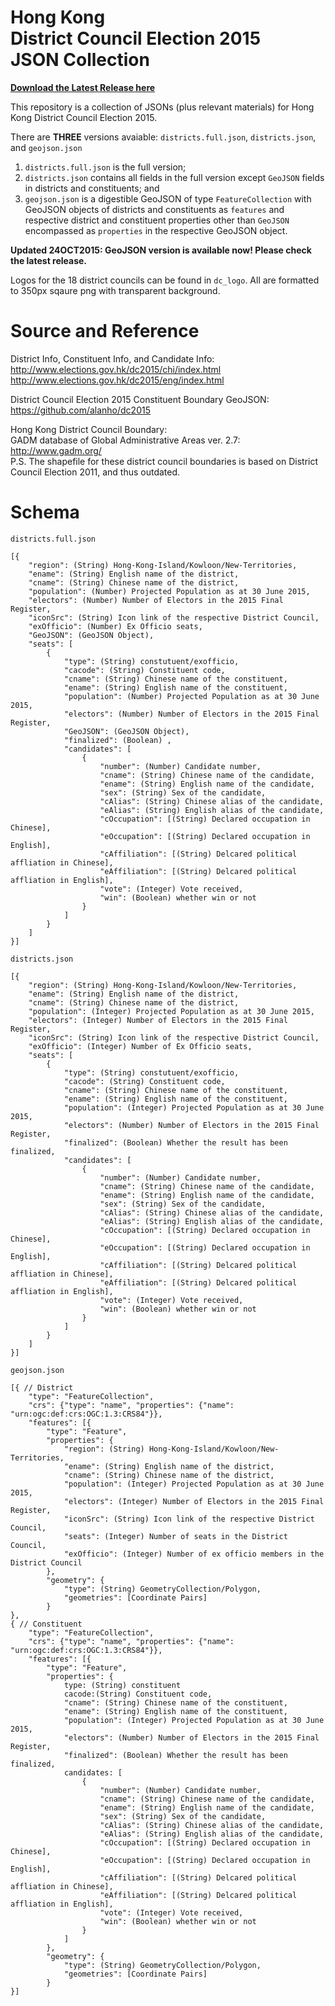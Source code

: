 # Hong Kong <br>District Council Election 2015 <br>JSON Collection
[**Download the Latest Release here**](https://github.com/UnKnoWn-Consortium/DC2015_JSON/releases/latest)

This repository is a collection of JSONs (plus relevant materials) for Hong Kong District Council Election 2015.

There are **THREE** versions avaiable: `districts.full.json`, `districts.json`, and `geojson.json`

1. `districts.full.json` is the full version; <br>
2. `districts.json` contains all fields in the full version except `GeoJSON` fields in districts and constituents; and <br>
3. `geojson.json` is a digestible GeoJSON of type `FeatureCollection` with GeoJSON objects of districts and constituents as `features` and respective district and constituent properties other than `GeoJSON` encompassed as `properties` in the respective GeoJSON object. 

**Updated 24OCT2015: GeoJSON version is available now! Please check the latest release.**

Logos for the 18 district councils can be found in `dc_logo`. All are formatted to 350px sqaure png with transparent background. 

# Source and Reference

District Info, Constituent Info, and Candidate Info: <br>http://www.elections.gov.hk/dc2015/chi/index.html <br>http://www.elections.gov.hk/dc2015/eng/index.html

District Council Election 2015 Constituent Boundary GeoJSON: <br>https://github.com/alanho/dc2015

Hong Kong District Council Boundary: <br>
GADM database of Global Administrative Areas ver. 2.7: <br>
http://www.gadm.org/
<br>P.S. The shapefile for these district council boundaries is based on District Council Election 2011, and thus outdated.

# Schema

`districts.full.json`
```
[{
    "region": (String) Hong-Kong-Island/Kowloon/New-Territories, 
    "ename": (String) English name of the district, 
    "cname": (String) Chinese name of the district, 
    "population": (Number) Projected Population as at 30 June 2015,
    "electors": (Number) Number of Electors in the 2015 Final Register,
    "iconSrc": (String) Icon link of the respective District Council,
    "exOfficio": (Number) Ex Officio seats,
    "GeoJSON": (GeoJSON Object),
    "seats": [
        {
            "type": (String) constutuent/exofficio,
            "cacode": (String) Constituent code,
            "cname": (String) Chinese name of the constituent,
            "ename": (String) English name of the constituent,
            "population": (Number) Projected Population as at 30 June 2015,
            "electors": (Number) Number of Electors in the 2015 Final Register,
            "GeoJSON": (GeoJSON Object),
            "finalized": (Boolean) ,
            "candidates": [
                {
                    "number": (Number) Candidate number,
                    "cname": (String) Chinese name of the candidate,
                    "ename": (String) English name of the candidate,
                    "sex": (String) Sex of the candidate,
                    "cAlias": (String) Chinese alias of the candidate,
                    "eAlias": (String) English alias of the candidate,
                    "cOccupation": [(String) Declared occupation in Chinese],
                    "eOccupation": [(String) Declared occupation in English],
                    "cAffiliation": [(String) Delcared political affliation in Chinese],
                    "eAffiliation": [(String) Delcared political affliation in English],
                    "vote": (Integer) Vote received,
                    "win": (Boolean) whether win or not
                }
            ]
        }
    ]
}]
```

`districts.json`
```
[{
    "region": (String) Hong-Kong-Island/Kowloon/New-Territories, 
    "ename": (String) English name of the district, 
    "cname": (String) Chinese name of the district, 
    "population": (Integer) Projected Population as at 30 June 2015,
    "electors": (Integer) Number of Electors in the 2015 Final Register,
    "iconSrc": (String) Icon link of the respective District Council,
    "exOfficio": (Integer) Number of Ex Officio seats,
    "seats": [
        {
            "type": (String) constutuent/exofficio,
            "cacode": (String) Constituent code,
            "cname": (String) Chinese name of the constituent,
            "ename": (String) English name of the constituent,
            "population": (Integer) Projected Population as at 30 June 2015,
            "electors": (Number) Number of Electors in the 2015 Final Register,
            "finalized": (Boolean) Whether the result has been finalized,
            "candidates": [
                {
                    "number": (Number) Candidate number,
                    "cname": (String) Chinese name of the candidate,
                    "ename": (String) English name of the candidate,
                    "sex": (String) Sex of the candidate,
                    "cAlias": (String) Chinese alias of the candidate,
                    "eAlias": (String) English alias of the candidate,
                    "cOccupation": [(String) Declared occupation in Chinese],
                    "eOccupation": [(String) Declared occupation in English],
                    "cAffiliation": [(String) Delcared political affliation in Chinese],
                    "eAffiliation": [(String) Delcared political affliation in English],
                    "vote": (Integer) Vote received,
                    "win": (Boolean) whether win or not
                }
            ]
        }
    ]
}]
```

`geojson.json`
```
[{ // District
    "type": "FeatureCollection",
    "crs": {"type": "name", "properties": {"name": "urn:ogc:def:crs:OGC:1.3:CRS84"}},
    "features": [{
        "type": "Feature", 
        "properties": {
            "region": (String) Hong-Kong-Island/Kowloon/New-Territories, 
            "ename": (String) English name of the district, 
            "cname": (String) Chinese name of the district, 
            "population": (Integer) Projected Population as at 30 June 2015, 
            "electors": (Integer) Number of Electors in the 2015 Final Register, 
            "iconSrc": (String) Icon link of the respective District Council,
            "seats": (Integer) Number of seats in the District Council, 
            "exOfficio": (Integer) Number of ex officio members in the District Council
        }, 
        "geometry": {
            "type": (String) GeometryCollection/Polygon,
            "geometries": [Coordinate Pairs]
        }
}, 
{ // Constituent
    "type": "FeatureCollection",
    "crs": {"type": "name", "properties": {"name": "urn:ogc:def:crs:OGC:1.3:CRS84"}},
    "features": [{
        "type": "Feature", 
        "properties": {
            type: (String) constituent
            cacode:(String) Constituent code, 
            "cname": (String) Chinese name of the constituent,
            "ename": (String) English name of the constituent,
            "population": (Integer) Projected Population as at 30 June 2015,
            "electors": (Number) Number of Electors in the 2015 Final Register,
            "finalized": (Boolean) Whether the result has been finalized,
            candidates: [
                {
                    "number": (Number) Candidate number,
                    "cname": (String) Chinese name of the candidate,
                    "ename": (String) English name of the candidate,
                    "sex": (String) Sex of the candidate,
                    "cAlias": (String) Chinese alias of the candidate,
                    "eAlias": (String) English alias of the candidate,
                    "cOccupation": [(String) Declared occupation in Chinese],
                    "eOccupation": [(String) Declared occupation in English],
                    "cAffiliation": [(String) Delcared political affliation in Chinese],
                    "eAffiliation": [(String) Delcared political affliation in English],
                    "vote": (Integer) Vote received,
                    "win": (Boolean) whether win or not
                }
            ]
        }, 
        "geometry": {
            "type": (String) GeometryCollection/Polygon,
            "geometries": [Coordinate Pairs]
        }
}]
```

